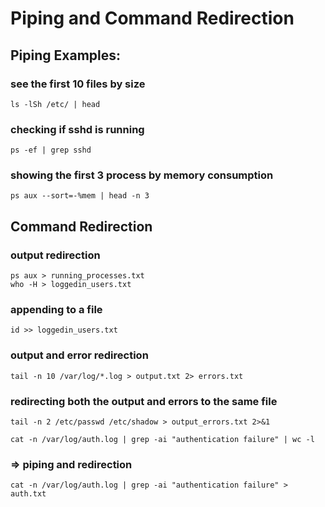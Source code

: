 # Piping and Command Redirection

## Piping Examples:

### see the first 10 files by size

`ls -lSh /etc/ | head`

### checking if sshd is running

`ps -ef | grep sshd`

### showing the first 3 process by memory consumption

`ps aux --sort=-%mem | head -n 3`

## Command Redirection

### output redirection

`ps aux > running_processes.txt`  
`who -H > loggedin_users.txt`

### appending to a file

`id >> loggedin_users.txt`

### output and error redirection

`tail -n 10 /var/log/*.log > output.txt 2> errors.txt`

### redirecting both the output and errors to the same file

`tail -n 2 /etc/passwd /etc/shadow > output_errors.txt 2>&1`

`cat -n /var/log/auth.log | grep -ai "authentication failure" | wc -l`

### => piping and redirection

`cat -n /var/log/auth.log | grep -ai "authentication failure" > auth.txt`
